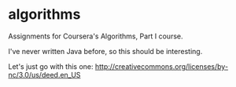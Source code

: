 algorithms
==========

Assignments for Coursera's Algorithms, Part I course.

I've never written Java before, so this should be interesting.

Let's just go with this one: http://creativecommons.org/licenses/by-nc/3.0/us/deed.en_US
